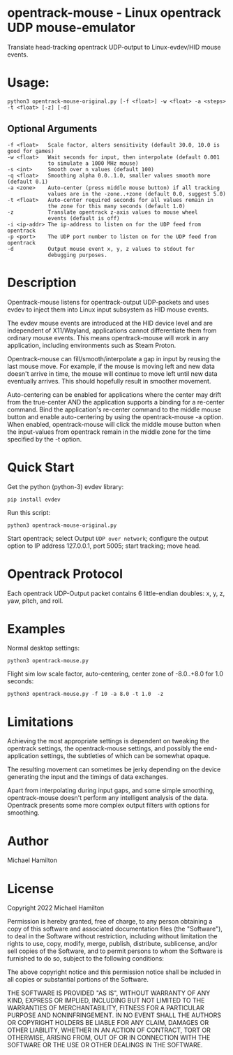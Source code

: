 
opentrack-mouse - Linux opentrack UDP mouse-emulator
====================================================

Translate head-tracking opentrack UDP-output to Linux-evdev/HID mouse events.

Usage:
======

    python3 opentrack-mouse-original.py [-f <float>] -w <float> -a <steps> -t <float> [-z] [-d]

Optional Arguments
------------------

    -f <float>   Scale factor, alters sensitivity (default 30.0, 10.0 is good for games)
    -w <float>   Wait seconds for input, then interpolate (default 0.001
                 to simulate a 1000 MHz mouse)
    -s <int>     Smooth over n values (default 100)
    -q <float>   Smoothing alpha 0.0..1.0, smaller values smooth more (default 0.1)
    -a <zone>    Auto-center (press middle mouse button) if all tracking
                 values are in the -zone..+zone (default 0.0, suggest 5.0)
    -t <float>   Auto-center required seconds for all values remain in
                 the zone for this many seconds (default 1.0)
    -z           Translate opentrack z-axis values to mouse wheel
                 events (default is off)
    -i <ip-addr> The ip-address to listen on for the UDP feed from opentrack
    -p <port>    The UDP port number to listen on for the UDP feed from opentrack
    -d           Output mouse event x, y, z values to stdout for
                 debugging purposes.

Description
===========

Opentrack-mouse listens for opentrack-output UDP-packets and uses evdev
to inject them into Linux input subsystem as HID mouse events.

The evdev mouse events are introduced at the HID device level and are
independent of X11/Wayland, applications cannot differentiate them
from ordinary mouse events.  This means opentrack-mouse will work in
any application, including environments such as Steam Proton.

Opentrack-mouse can fill/smooth/interpolate a gap in input by reusing
the last mouse move. For example, if the mouse is moving left and new
data doesn't arrive in time, the mouse will continue to move left until
new data eventually arrives.  This should hopefully result in smoother
movement.

Auto-centering can be enabled for applications where the center
may drift from the true-center AND the application supports a
binding for a re-center command.  Bind the application's re-center
command to the middle mouse button and enable auto-centering by
using the opentrack-mouse -a option. When enabled, opentrack-mouse
will click the middle mouse button when the input-values from
opentrack remain in the middle zone for the time specified
by the -t option.

Quick Start
===========

Get the python (python-3) evdev library:

    pip install evdev

Run this script:

    python3 opentrack-mouse-original.py

Start opentrack; select Output `UDP over network`; configure the
output option to IP address 127.0.0.1, port 5005; start tracking;
move head.

Opentrack Protocol
==================

Each opentrack UDP-Output packet contains 6 little-endian
doubles: x, y, z, yaw, pitch, and roll.

Examples
========

Normal desktop settings:

    python3 opentrack-mouse.py

Flight sim low scale factor, auto-centering, center zone
of -8.0..+8.0 for 1.0 seconds:

    python3 opentrack-mouse.py -f 10 -a 8.0 -t 1.0  -z

Limitations
===========

Achieving the most appropriate settings is dependent on tweaking
the opentrack settings, the opentrack-mouse settings, and possibly
the end-application settings, the subtleties of which can be somewhat
opaque.

The resulting movement can sometimes be jerky depending on the device
generating the input and the timings of data exchanges.

Apart from interpolating during input gaps, and some simple smoothing,
opentrack-mouse doesn't perform any intelligent analysis of the data.
Opentrack  presents some more complex output filters with options
for smoothing.

Author
======

Michael Hamilton

License
=======

Copyright 2022 Michael Hamilton

Permission is hereby granted, free of charge, to any person obtaining a
copy of this software and associated documentation files (the "Software"),
to deal in the Software without restriction, including without limitation
the rights to use, copy, modify, merge, publish, distribute, sublicense,
and/or sell copies of the Software, and to permit persons to whom the
Software is furnished to do so, subject to the following conditions:

The above copyright notice and this permission notice shall be included
in all copies or substantial portions of the Software.

THE SOFTWARE IS PROVIDED "AS IS", WITHOUT WARRANTY OF ANY KIND, EXPRESS OR
IMPLIED, INCLUDING BUT NOT LIMITED TO THE WARRANTIES OF MERCHANTABILITY,
FITNESS FOR A PARTICULAR PURPOSE AND NONINFRINGEMENT. IN NO EVENT SHALL
THE AUTHORS OR COPYRIGHT HOLDERS BE LIABLE FOR ANY CLAIM, DAMAGES OR OTHER
LIABILITY, WHETHER IN AN ACTION OF CONTRACT, TORT OR OTHERWISE, ARISING FROM,
OUT OF OR IN CONNECTION WITH THE SOFTWARE OR THE USE OR OTHER DEALINGS IN THE
SOFTWARE.
